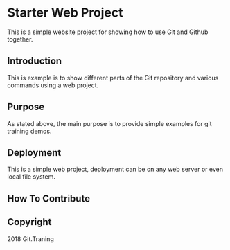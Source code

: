 # Starter Web Project

This is a simple website project for showing
how to use Git and Github together.

## Introduction

This is example is to show different parts
of the Git repository and various commands
using a web project.

## Purpose

As stated above, the main purpose is to
provide simple examples for git training 
demos.

## Deployment

This is a simple web project, deployment
can be on any web server or even local
file system.

## How To Contribute

## Copyright

2018 Git.Traning
